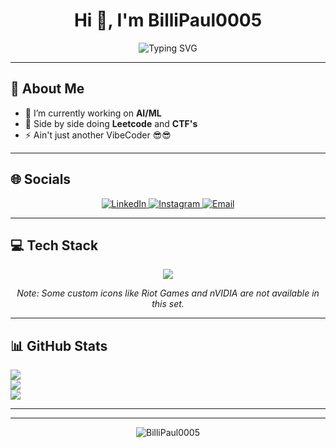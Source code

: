 <h1 align="center">Hi 👋, I'm BilliPaul0005</h1>
<p align="center">
  <img src="https://readme-typing-svg.demolab.com?font=Fira+Code&weight=700&size=28&duration=3000&pause=1000&color=1BC6D7&vCenter=true&width=600&height=60&lines=AI%2FML+Explorer;LeetCode+%26+CTF+Addict;Not+Just+Another+VibeCoder+%F0%9F%98%8E%F0%9F%98%8E" alt="Typing SVG" />
</p>

---

## 💫 About Me

- 🔭 I’m currently working on **AI/ML**
- 🌱 Side by side doing **Leetcode** and **CTF's**
- ⚡ Ain't just another VibeCoder 😎😎

---

## 🌐 Socials
<p align="center">
  <a href="https://linkedin.com/in/vivekrjha1981" target="_blank">
    <img src="https://img.shields.io/badge/LinkedIn-%230077B5.svg?style=for-the-badge&logo=linkedin&logoColor=white" alt="LinkedIn"/>
  </a>
  <a href="https://instagram.com/vvk_ahj" target="_blank">
    <img src="https://img.shields.io/badge/Instagram-%23E4405F.svg?style=for-the-badge&logo=Instagram&logoColor=white" alt="Instagram"/>
  </a>
  <a href="mailto:vivekahj5002@gmail.com">
    <img src="https://img.shields.io/badge/Email-D14836?style=for-the-badge&logo=gmail&logoColor=white" alt="Email"/>
  </a>
</p>

---

## 💻 Tech Stack
<p align="center"> 
  <a href="https://skillicons.dev">
    <img src="https://skillicons.dev/icons?i=c,cs,cpp,css,java,go,js,kotlin,swift,ruby,bash,ps,py,solidity,ts,react,nextjs,nestjs,angular,vite,redux,flutter,nodejs,mongodb,mysql,postgres,firebase,supabase,nginx,jenkins,git,github,gitlab,docker,postman,vercel,render,oracle,dotnet,expo,ejs,flask,jwt,opencv,npm,radixui,web3js,numpy,pandas,pytorch,tensorflow&perline=15" />
  </a>
</p>
<p align="center">
  <i>Note: Some custom icons like Riot Games and nVIDIA are not available in this set.</i>
</p>

---

## 📊 GitHub Stats

![](https://github-readme-stats.vercel.app/api?username=BilliPaul0005&theme=aura&hide_border=false&include_all_commits=true&count_private=true)<br/>
![](https://nirzak-streak-stats.vercel.app/?user=BilliPaul0005&theme=aura&hide_border=false)<br/>
![](https://github-readme-stats.vercel.app/api/top-langs/?username=BilliPaul0005&theme=aura&hide_border=false&include_all_commits=true&count_private=true&layout=compact)

---

---

<p align="center">
  <img src="https://komarev.com/ghpvc/?username=BilliPaul0005&label=Profile%20views&color=0e75b6&style=flat" alt="BilliPaul0005" />
</p>
